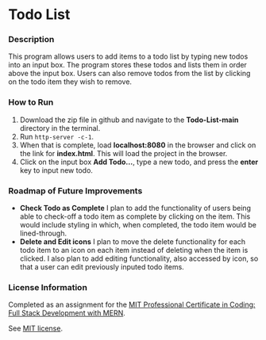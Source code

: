 # Todo List

### Description

This program allows users to add items to a todo list by typing new todos into an input box. The program stores these todos and lists them in order above the input box. Users can also remove todos from the list by clicking on the todo item they wish to remove.

### How to Run

1. Download the zip file in github and navigate to the **Todo-List-main** directory in the terminal.
2. Run `http-server -c-1`.
3. When that is complete, load **localhost:8080** in the browser and click on the link for **index.html**. This will load the project in the browser.
4. Click on the input box **Add Todo...**, type a new todo, and press the **enter** key to input new todo.

### Roadmap of Future Improvements

- **Check Todo as Complete** I plan to add the functionality of users being able to check-off a todo item as complete by clicking on the item. This would include styling in which, when completed, the todo item would be lined-through.
- **Delete and Edit icons** I plan to move the delete functionality for each todo item to an icon on each item instead of deleting when the item is clicked. I also plan to add editing functionality, also accessed by icon, so that a user can edit previously inputed todo items.

### License Information
Completed as an assignment for the [MIT Professional Certificate in Coding: Full Stack Development with MERN](https://executive-ed.xpro.mit.edu/professional-certificate-coding?utm_source=Google&utm_medium=c&utm_term=mit%20coding&utm_location=1027726&utm_campaign=B-365D_US_GG_SE_PCC_Brand&utm_content=MIT-Coding___School_Duration&gclid=Cj0KCQiAweaNBhDEARIsAJ5hwbe5iGViYiDsRYlBGKAHHLbH-GiiJ16dKOBbV7tvosiu9UTfbS7tAygaAkW1EALw_wcB).

See [MIT license](https://github.com/brandontanner/Todo-List/blob/main/LICENSE).
